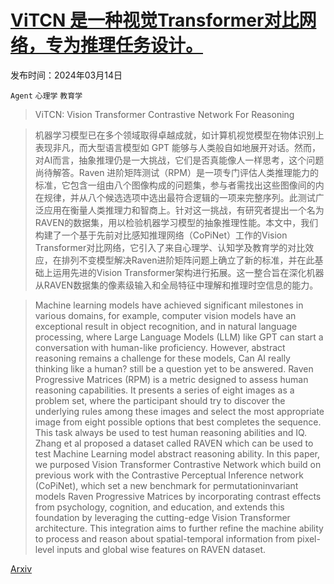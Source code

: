 # [ViTCN 是一种视觉Transformer对比网络，专为推理任务设计。](https://arxiv.org/abs/2403.09962)

发布时间：2024年03月14日

`Agent` `心理学` `教育学`

> ViTCN: Vision Transformer Contrastive Network For Reasoning

> 机器学习模型已在多个领域取得卓越成就，如计算机视觉模型在物体识别上表现非凡，而大型语言模型如 GPT 能够与人类般自如地展开对话。然而，对AI而言，抽象推理仍是一大挑战，它们是否真能像人一样思考，这个问题尚待解答。Raven 进阶矩阵测试（RPM）是一项专门评估人类推理能力的标准，它包含一组由八个图像构成的问题集，参与者需找出这些图像间的内在规律，并从八个候选选项中选出最符合逻辑的一项来完整序列。此测试广泛应用在衡量人类推理力和智商上。针对这一挑战，有研究者提出一个名为RAVEN的数据集，用以检验机器学习模型的抽象推理性能。本文中，我们构建了一个基于先前对比感知推理网络（CoPiNet）工作的Vision Transformer对比网络，它引入了来自心理学、认知学及教育学的对比效应，在排列不变模型解决Raven进阶矩阵问题上确立了新的标准，并在此基础上运用先进的Vision Transformer架构进行拓展。这一整合旨在深化机器从RAVEN数据集的像素级输入和全局特征中理解和推理时空信息的能力。

> Machine learning models have achieved significant milestones in various domains, for example, computer vision models have an exceptional result in object recognition, and in natural language processing, where Large Language Models (LLM) like GPT can start a conversation with human-like proficiency. However, abstract reasoning remains a challenge for these models, Can AI really thinking like a human? still be a question yet to be answered. Raven Progressive Matrices (RPM) is a metric designed to assess human reasoning capabilities. It presents a series of eight images as a problem set, where the participant should try to discover the underlying rules among these images and select the most appropriate image from eight possible options that best completes the sequence. This task always be used to test human reasoning abilities and IQ. Zhang et al proposed a dataset called RAVEN which can be used to test Machine Learning model abstract reasoning ability. In this paper, we purposed Vision Transformer Contrastive Network which build on previous work with the Contrastive Perceptual Inference network (CoPiNet), which set a new benchmark for permutationinvariant models Raven Progressive Matrices by incorporating contrast effects from psychology, cognition, and education, and extends this foundation by leveraging the cutting-edge Vision Transformer architecture. This integration aims to further refine the machine ability to process and reason about spatial-temporal information from pixel-level inputs and global wise features on RAVEN dataset.

[Arxiv](https://arxiv.org/abs/2403.09962)